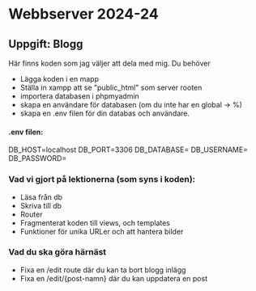 # Webbserver 2024-24
## Uppgift: Blogg

Här finns koden som jag väljer att dela med mig.
Du behöver
- Lägga koden i en mapp
- Ställa in xampp att se "public_html" som server rooten
- importera databasen i phpmyadmin
- skapa en användare för databasen (om du inte har en global -> %)
- skapa en .env filen för din databas och användare.

#### .env filen:
DB_HOST=localhost
DB_PORT=3306
DB_DATABASE=
DB_USERNAME=
DB_PASSWORD=

### Vad vi gjort på lektionerna (som syns i koden):
- Läsa från db
- Skriva till db
- Router
- Fragmenterat koden till views, och templates
- Funktioner för unika URLer och att hantera bilder

### Vad du ska göra härnäst
- Fixa en /edit route där du kan ta bort blogg inlägg
- Fixa en /edit/{post-namn} där du kan uppdatera en post

